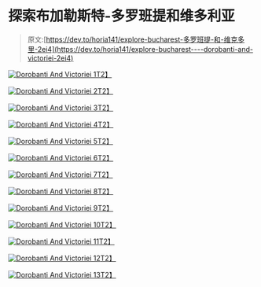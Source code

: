 # 探索布加勒斯特-多罗班提和维多利亚

> 原文:[https://dev.to/horia141/explore-bucharest-多罗班提-和-维克多里-2ei4](https://dev.to/horia141/explore-bucharest----dorobanti-and-victoriei-2ei4)

[![Dorobanti And Victoriei 1](../Images/e809bdcd6068e43644d79a2d5a21f659.png)T2】](https://res.cloudinary.com/practicaldev/image/fetch/s--BVZDpx8---/c_limit%2Cf_auto%2Cfl_progressive%2Cq_auto%2Cw_880/https://horia141.com/assets/dorobanti-victoriei-1.jpg)

[![Dorobanti And Victoriei 2](../Images/e623729b94c41fc74f3d1bfed2082fd9.png)T2】](https://res.cloudinary.com/practicaldev/image/fetch/s--ufl6gxXx--/c_limit%2Cf_auto%2Cfl_progressive%2Cq_auto%2Cw_880/https://horia141.com/assets/dorobanti-victoriei-2.jpg)

[![Dorobanti And Victoriei 3](../Images/1da46e74876ad8463a194e05a47c6349.png)T2】](https://res.cloudinary.com/practicaldev/image/fetch/s--uB44jm9t--/c_limit%2Cf_auto%2Cfl_progressive%2Cq_auto%2Cw_880/https://horia141.com/assets/dorobanti-victoriei-3.jpg)

[![Dorobanti And Victoriei 4](../Images/77fb1ee9cb9f98519c1d95a69a2c1750.png)T2】](https://res.cloudinary.com/practicaldev/image/fetch/s--yorvn3bR--/c_limit%2Cf_auto%2Cfl_progressive%2Cq_auto%2Cw_880/https://horia141.com/assets/dorobanti-victoriei-4.jpg)

[![Dorobanti And Victoriei 5](../Images/fce77bd811e91dcbf90f649342a6676a.png)T2】](https://res.cloudinary.com/practicaldev/image/fetch/s--rYOH3fY6--/c_limit%2Cf_auto%2Cfl_progressive%2Cq_auto%2Cw_880/https://horia141.com/assets/dorobanti-victoriei-5.jpg)

[![Dorobanti And Victoriei 6](../Images/e4fd922f67c98b2d2cec95f7e0c1d624.png)T2】](https://res.cloudinary.com/practicaldev/image/fetch/s--PnpsQbL---/c_limit%2Cf_auto%2Cfl_progressive%2Cq_auto%2Cw_880/https://horia141.com/assets/dorobanti-victoriei-6.jpg)

[![Dorobanti And Victoriei 7](../Images/4de08d38ecf92f1ba90e8c171474ccd1.png)T2】](https://res.cloudinary.com/practicaldev/image/fetch/s--WU5pBqh_--/c_limit%2Cf_auto%2Cfl_progressive%2Cq_auto%2Cw_880/https://horia141.com/assets/dorobanti-victoriei-7.jpg)

[![Dorobanti And Victoriei 8](../Images/91600d22f8f57fff0a3c2090433020aa.png)T2】](https://res.cloudinary.com/practicaldev/image/fetch/s--dTyp2XJS--/c_limit%2Cf_auto%2Cfl_progressive%2Cq_auto%2Cw_880/https://horia141.com/assets/dorobanti-victoriei-8.jpg)

[![Dorobanti And Victoriei 9](../Images/0fe97560d1757d466aa9ff51a39dd7fc.png)T2】](https://res.cloudinary.com/practicaldev/image/fetch/s--CTcTrScE--/c_limit%2Cf_auto%2Cfl_progressive%2Cq_auto%2Cw_880/https://horia141.com/assets/dorobanti-victoriei-9.jpg)

[![Dorobanti And Victoriei 10](../Images/77366f21d9c777604ee99dea54dcf09d.png)T2】](https://res.cloudinary.com/practicaldev/image/fetch/s--PGRaC2gk--/c_limit%2Cf_auto%2Cfl_progressive%2Cq_auto%2Cw_880/https://horia141.com/assets/dorobanti-victoriei-10.jpg)

[![Dorobanti And Victoriei 11](../Images/ccd94b7c84c92aa43632057ed961a655.png)T2】](https://res.cloudinary.com/practicaldev/image/fetch/s--W7-EwLEi--/c_limit%2Cf_auto%2Cfl_progressive%2Cq_auto%2Cw_880/https://horia141.com/assets/dorobanti-victoriei-11.jpg)

[![Dorobanti And Victoriei 12](../Images/314cbf5cd1d9c09acc7ea91896735da6.png)T2】](https://res.cloudinary.com/practicaldev/image/fetch/s---CuJ0Bg---/c_limit%2Cf_auto%2Cfl_progressive%2Cq_auto%2Cw_880/https://horia141.com/assets/dorobanti-victoriei-12.jpg)

[![Dorobanti And Victoriei 13](../Images/13aa9f8bd1f699243c8f4d370184ad32.png)T2】](https://res.cloudinary.com/practicaldev/image/fetch/s--ugU8-Dot--/c_limit%2Cf_auto%2Cfl_progressive%2Cq_auto%2Cw_880/https://horia141.com/assets/dorobanti-victoriei-13.jpg)